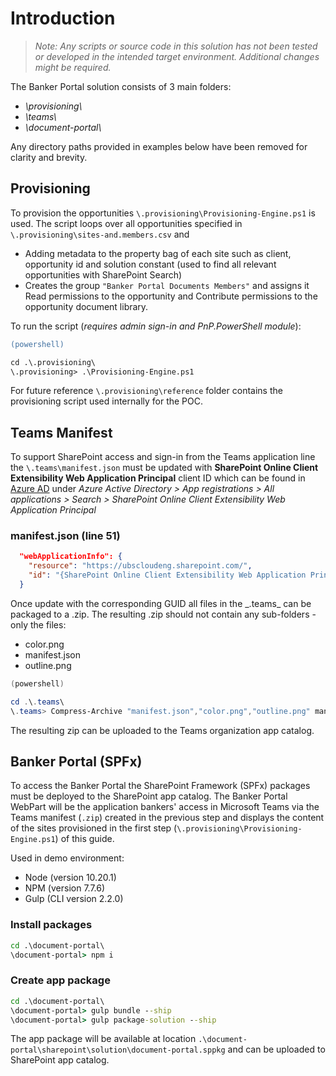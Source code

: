 # Introduction

> _Note: Any scripts or source code in this solution has not been tested or developed in the intended target environment. Additional changes might be required._

The Banker Portal solution consists of 3 main folders:

- _\\provisioning\\_
- _\\teams\\_
- _\\document-portal\\_

Any directory paths provided in examples below have been removed for clarity and brevity.

## Provisioning

To provision the opportunities `\.provisioning\Provisioning-Engine.ps1` is used. The script loops over all opportunities specified in `\.provisioning\sites-and.members.csv` and

- Adding metadata to the property bag of each site such as client, opportunity id and solution constant (used to find all relevant opportunities with SharePoint Search)
- Creates the group `"Banker Portal Documents Members"` and assigns it Read permissions to the opportunity and Contribute permissions to the opportunity document library.

To run the script (_requires admin sign-in and PnP.PowerShell module_):

```ps
(powershell)

cd .\.provisioning\
\.provisioning> .\Provisioning-Engine.ps1
```

For future reference `\.provisioning\reference` folder contains the provisioning script used internally for the POC.

## Teams Manifest

To support SharePoint access and sign-in from the Teams application line the `\.teams\manifest.json` must be updated with **SharePoint Online Client Extensibility Web Application Principal** client ID which can be found in [Azure AD](https://aad.portal.azure.com#dashboard) under _Azure Active Directory > App registrations > All applications > Search > SharePoint Online Client Extensibility Web Application Principal_

### manifest.json (line 51)

```json
  "webApplicationInfo": {
    "resource": "https://ubscloudeng.sharepoint.com/",
    "id": "{SharePoint Online Client Extensibility Web Application Principal ID}"
  }
```

Once update with the corresponding GUID all files in the \_\.teams\_ can be packaged to a .zip. The resulting .zip should not contain any sub-folders - only the files:

- color.png
- manifest.json
- outline.png

```powershell
(powershell)

cd .\.teams\
\.teams> Compress-Archive "manifest.json","color.png","outline.png" manifest.zip
```

The resulting zip can be uploaded to the Teams organization app catalog.

## Banker Portal (SPFx)

To access the Banker Portal the SharePoint Framework (SPFx) packages must be deployed to the SharePoint app catalog. The Banker Portal WebPart will be the application bankers' access in Microsoft Teams via the Teams manifest (`.zip`) created in the previous step and displays the content of the sites provisioned in the first step (`\.provisioning\Provisioning-Engine.ps1`) of this guide.

Used in demo environment:

- Node (version 10.20.1)
- NPM (version 7.7.6)
- Gulp (CLI version 2.2.0)

### Install packages

```cmd
cd .\document-portal\
\document-portal> npm i
```

### Create app package

```cmd
cd .\document-portal\
\document-portal> gulp bundle --ship
\document-portal> gulp package-solution --ship
```

The app package will be available at location `.\document-portal\sharepoint\solution\document-portal.sppkg` and can be uploaded to SharePoint app catalog.
